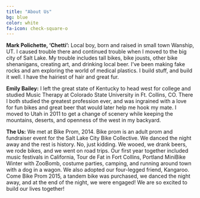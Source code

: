 ```yaml
---
title: "About Us"
bg: blue
color: white
fa-icon: check-square-o
---
```


**Mark Polichette, ‘Chetti’:**
Local boy, born and raised in small town Wanship, UT.  I caused trouble there and continued trouble when I moved to the big city of Salt Lake.  My trouble includes tall bikes, bike jousts, other bike shenanigans, creating art, and drinking local beer.  I’ve been making fake rocks and am exploring the world of medical plastics.  I build stuff, and build it well.  I have the hairiest of hair and great fur.

**Emily Bailey:** 
I left the great state of Kentucky to head west for college and studied Music Therapy at Colorado State University in Ft. Collins, CO.  There I both studied the greatest profession ever, and was ingrained with a love for fun bikes and great beer that would later help me hook my mate.  I moved to Utah in 2011 to get a change of scenery while keeping the mountains, deserts, and openness of the west in my backyard.

**The Us:**
We met at Bike Prom, 2014.  Bike prom is an adult prom and fundraiser event for the Salt Lake City Bike Collective.  We danced the night away and the rest is history.  No, just kidding.   We wooed, we drank beers, we rode bikes, and we went on road trips.  Our first year together included music festivals in California, Tour de Fat in Fort Collins, Portland MiniBike Winter with ZooBomb, costume parties, camping, and running around town with a dog in a wagon.  We also adopted our four-legged friend, Kangaroo.  Come Bike Prom 2015, a tandem bike was purchased, we danced the night away, and at the end of the night, we were engaged!  We are so excited to build our lives together!
